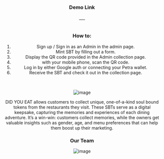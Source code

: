 <div align=center>

### Demo Link
___ <br><br>

### How to: 
1. Sign up / Sign in as an Admin in the admin page. <br>
2. Mint SBT by filling out a form.<br>
3. Display the QR code provided in the Admin collection page.<br>
4. with your mobile phone, scan the QR code. <br>
5. Log in by either Google auth or connecting your Petra wallet.<br>
6. Receive the SBT and check it out in the collection page.<br><br><br>

![image](https://user-images.githubusercontent.com/77462765/217274743-d2188172-ed22-4312-a140-14f2f1898235.png)

DID YOU EAT allows customers to collect unique, one-of-a-kind soul bound tokens from the restaurants they visit. These SBTs serve as a digital keepsake, capturing the memories and experiences of each dining adventure. It’s a win-win: customers collect memories, while the owners get valuable insights such as gender, age, and menu preferences that can help them boost up their marketing.
 
### Our Team
![image](https://user-images.githubusercontent.com/77462765/217444390-dd4d82c6-fae4-4c2e-813a-c761dc047765.png)



</div>
